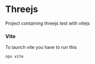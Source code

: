 # Threejs
Project containing threejs test with vitejs

### Vite

To launch vite you have to run this 

`npx vite`